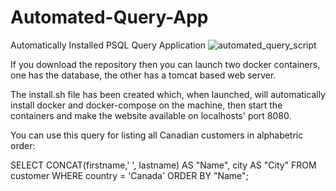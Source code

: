 # Automated-Query-App

Automatically Installed PSQL Query Application
![automated_query_script](https://user-images.githubusercontent.com/66158707/109824763-671f0b80-7c39-11eb-85b7-25293c53cdd3.png)

If you download the repository then you can launch two docker containers, one has the database, the other has a tomcat based web server.

The install.sh file has been created which, when launched, will automatically install docker and docker-compose on the machine, 
then start the containers and make the website available on localhosts' port 8080.

You can use this query for listing all Canadian customers in alphabetric order:

SELECT CONCAT(firstname,' ', lastname) AS "Name", city AS "City"
FROM customer
WHERE country = 'Canada'
ORDER BY "Name";
